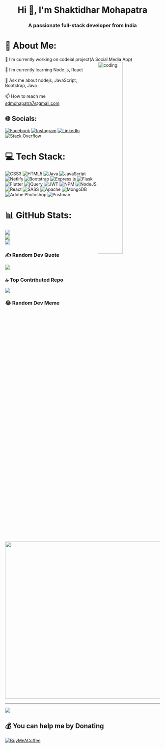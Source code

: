 <h1 align="center">Hi 👋, I'm Shaktidhar Mohapatra</h1>
<h3 align="center">A passionate full-stack developer from India</h3>

# 💫 About Me:
🔭 I’m currently working on codeial project(A Social Media App) <img align="right" src="[[https://i.pinimg.com/originals/83/b8/09/83b809857acd41a7bad4935b4734f9fc.gif](https://www.google.com/url?sa=i&url=https%3A%2F%2Fwww.wallpaperflare.com%2Fsearch%3Fwallpaper%3Dcoder&psig=AOvVaw0V7cD-i99lNCKwcen_-3AO&ust=1682753531895000&source=images&cd=vfe&ved=2ahUKEwic8q_Fh8z-AhVVwDgGHR4gCPoQjRx6BAgAEAw)](https://www.google.com/url?sa=i&url=https%3A%2F%2Fwww.wallpaperflare.com%2Fsearch%3Fwallpaper%3Dcoder&psig=AOvVaw0V7cD-i99lNCKwcen_-3AO&ust=1682753531895000&source=images&cd=vfe&ved=2ahUKEwic8q_Fh8z-AhVVwDgGHR4gCPoQjRx6BAgAEAw)" alt="coding" width="40%"><br><br>🌱 I’m currently learning Node.js, React<br><br>💬 Ask me about nodejs, JavaScript, Bootstrap, Java<br><br>📫 How to reach me sdmohapatra7@gmail.com



## 🌐 Socials:
[![Facebook](https://img.shields.io/badge/Facebook-%231877F2.svg?logo=Facebook&logoColor=white)](https://facebook.com/https://www.facebook.com/shaktidhar.mohapatra) [![Instagram](https://img.shields.io/badge/Instagram-%23E4405F.svg?logo=Instagram&logoColor=white)](https://instagram.com/https://www.instagram.com/shaktidhar_mohapatra/) [![LinkedIn](https://img.shields.io/badge/LinkedIn-%230077B5.svg?logo=linkedin&logoColor=white)](https://linkedin.com/in/https://www.linkedin.com/in/shaktidhar-mohapatra/) [![Stack Overflow](https://img.shields.io/badge/-Stackoverflow-FE7A16?logo=stack-overflow&logoColor=white)](https://stackoverflow.com/users/https://stackoverflow.com/users/21634923/shaktidhar-mohapatra) 

# 💻 Tech Stack:
![CSS3](https://img.shields.io/badge/css3-%231572B6.svg?style=for-the-badge&logo=css3&logoColor=white) ![HTML5](https://img.shields.io/badge/html5-%23E34F26.svg?style=for-the-badge&logo=html5&logoColor=white) ![Java](https://img.shields.io/badge/java-%23ED8B00.svg?style=for-the-badge&logo=java&logoColor=white) ![JavaScript](https://img.shields.io/badge/javascript-%23323330.svg?style=for-the-badge&logo=javascript&logoColor=%23F7DF1E) ![Netlify](https://img.shields.io/badge/netlify-%23000000.svg?style=for-the-badge&logo=netlify&logoColor=#00C7B7) ![Bootstrap](https://img.shields.io/badge/bootstrap-%23563D7C.svg?style=for-the-badge&logo=bootstrap&logoColor=white) ![Express.js](https://img.shields.io/badge/express.js-%23404d59.svg?style=for-the-badge&logo=express&logoColor=%2361DAFB) ![Flask](https://img.shields.io/badge/flask-%23000.svg?style=for-the-badge&logo=flask&logoColor=white) ![Flutter](https://img.shields.io/badge/Flutter-%2302569B.svg?style=for-the-badge&logo=Flutter&logoColor=white) ![jQuery](https://img.shields.io/badge/jquery-%230769AD.svg?style=for-the-badge&logo=jquery&logoColor=white) ![JWT](https://img.shields.io/badge/JWT-black?style=for-the-badge&logo=JSON%20web%20tokens) ![NPM](https://img.shields.io/badge/NPM-%23000000.svg?style=for-the-badge&logo=npm&logoColor=white) ![NodeJS](https://img.shields.io/badge/node.js-6DA55F?style=for-the-badge&logo=node.js&logoColor=white) ![React](https://img.shields.io/badge/react-%2320232a.svg?style=for-the-badge&logo=react&logoColor=%2361DAFB) ![SASS](https://img.shields.io/badge/SASS-hotpink.svg?style=for-the-badge&logo=SASS&logoColor=white) ![Apache](https://img.shields.io/badge/apache-%23D42029.svg?style=for-the-badge&logo=apache&logoColor=white) ![MongoDB](https://img.shields.io/badge/MongoDB-%234ea94b.svg?style=for-the-badge&logo=mongodb&logoColor=white) ![Adobe Photoshop](https://img.shields.io/badge/adobephotoshop-%2331A8FF.svg?style=for-the-badge&logo=adobephotoshop&logoColor=white) ![Postman](https://img.shields.io/badge/Postman-FF6C37?style=for-the-badge&logo=postman&logoColor=white)
# 📊 GitHub Stats:
![](https://github-readme-stats.vercel.app/api?username=sdmohapatra7&theme=merko&hide_border=false&include_all_commits=true&count_private=false)<br/>
![](https://github-readme-streak-stats.herokuapp.com/?user=sdmohapatra7&theme=merko&hide_border=false)<br/>
![](https://github-readme-stats.vercel.app/api/top-langs/?username=sdmohapatra7&theme=merko&hide_border=false&include_all_commits=true&count_private=false&layout=compact)

### ✍️ Random Dev Quote
![](https://quotes-github-readme.vercel.app/api?type=horizontal&theme=radical)

### 🔝 Top Contributed Repo
![](https://github-contributor-stats.vercel.app/api?username=sdmohapatra7&limit=5&theme=gruvbox&combine_all_yearly_contributions=true)

### 😂 Random Dev Meme
<img src="https://rm.up.railway.app/" width="512px"/>

---
[![](https://visitcount.itsvg.in/api?id=sdmohapatra7&icon=0&color=0)](https://visitcount.itsvg.in)

  ## 💰 You can help me by Donating
  [![BuyMeACoffee](https://img.shields.io/badge/Buy%20Me%20a%20Coffee-ffdd00?style=for-the-badge&logo=buy-me-a-coffee&logoColor=black)](https://buymeacoffee.com/sdmohapatra7) 

  



